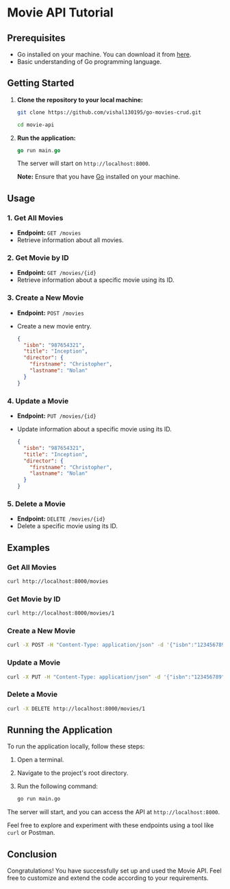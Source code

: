 # Movie API Tutorial

## Prerequisites

- Go installed on your machine. You can download it from [here](https://golang.org/dl/).
- Basic understanding of Go programming language.

## Getting Started

1. **Clone the repository to your local machine:**

   ```bash
   git clone https://github.com/vishal130195/go-movies-crud.git

   cd movie-api
   ```

2. **Run the application:**

   ```go
   go run main.go
   ```

   The server will start on `http://localhost:8000`.

   **Note:** Ensure that you have [Go](https://golang.org/dl/) installed on your machine.

## Usage

### 1. Get All Movies

- **Endpoint:** `GET /movies`
- Retrieve information about all movies.

### 2. Get Movie by ID

- **Endpoint:** `GET /movies/{id}`
- Retrieve information about a specific movie using its ID.

### 3. Create a New Movie

- **Endpoint:** `POST /movies`
- Create a new movie entry.

   ```json
   {
     "isbn": "987654321",
     "title": "Inception",
     "director": {
       "firstname": "Christopher",
       "lastname": "Nolan"
     }
   }
   ```

### 4. Update a Movie

- **Endpoint:** `PUT /movies/{id}`
- Update information about a specific movie using its ID.

   ```json
   {
     "isbn": "987654321",
     "title": "Inception",
     "director": {
       "firstname": "Christopher",
       "lastname": "Nolan"
     }
   }
   ```

### 5. Delete a Movie

- **Endpoint:** `DELETE /movies/{id}`
- Delete a specific movie using its ID.

## Examples

### Get All Movies

```bash
curl http://localhost:8000/movies
```

### Get Movie by ID

```bash
curl http://localhost:8000/movies/1
```

### Create a New Movie

```bash
curl -X POST -H "Content-Type: application/json" -d '{"isbn":"123456789","title":"Interstellar","director":{"firstname":"Christopher","lastname":"Nolan"}}' http://localhost:8000/movies
```

### Update a Movie

```bash
curl -X PUT -H "Content-Type: application/json" -d '{"isbn":"123456789","title":"Interstellar Updated","director":{"firstname":"Christopher","lastname":"Nolan"}}' http://localhost:8000/movies/1
```

### Delete a Movie

```bash
curl -X DELETE http://localhost:8000/movies/1
```

## Running the Application

To run the application locally, follow these steps:

1. Open a terminal.
2. Navigate to the project's root directory.
3. Run the following command:

   ```bash
   go run main.go
   ```

The server will start, and you can access the API at `http://localhost:8000`.

Feel free to explore and experiment with these endpoints using a tool like `curl` or Postman.

## Conclusion

Congratulations! You have successfully set up and used the Movie API. Feel free to customize and extend the code according to your requirements.